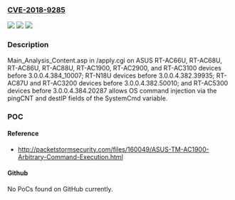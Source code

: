 ### [CVE-2018-9285](https://cve.mitre.org/cgi-bin/cvename.cgi?name=CVE-2018-9285)
![](https://img.shields.io/static/v1?label=Product&message=n%2Fa&color=blue)
![](https://img.shields.io/static/v1?label=Version&message=n%2Fa&color=blue)
![](https://img.shields.io/static/v1?label=Vulnerability&message=n%2Fa&color=brighgreen)

### Description

Main_Analysis_Content.asp in /apply.cgi on ASUS RT-AC66U, RT-AC68U, RT-AC86U, RT-AC88U, RT-AC1900, RT-AC2900, and RT-AC3100 devices before 3.0.0.4.384_10007; RT-N18U devices before 3.0.0.4.382.39935; RT-AC87U and RT-AC3200 devices before 3.0.0.4.382.50010; and RT-AC5300 devices before 3.0.0.4.384.20287 allows OS command injection via the pingCNT and destIP fields of the SystemCmd variable.

### POC

#### Reference
- http://packetstormsecurity.com/files/160049/ASUS-TM-AC1900-Arbitrary-Command-Execution.html

#### Github
No PoCs found on GitHub currently.

